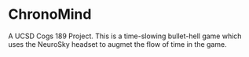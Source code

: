 # ChronoMind
 A UCSD Cogs 189 Project. This is a time-slowing bullet-hell game which uses the NeuroSky headset to augmet the flow of time in the game.
